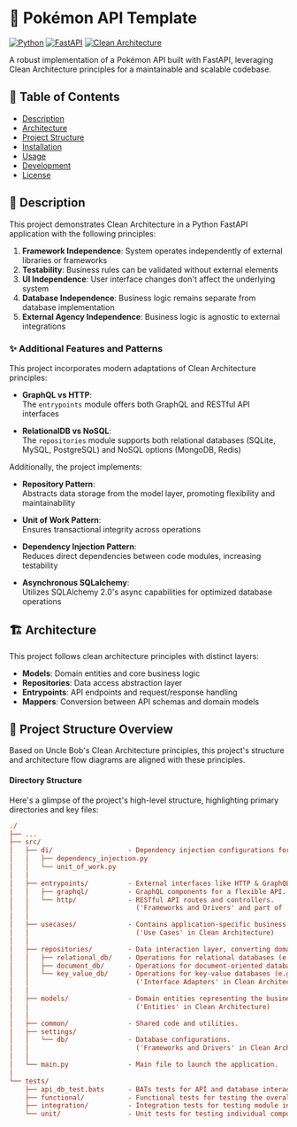 # 🐾 Pokémon API Template

[![Python](https://img.shields.io/badge/Python-3.8+-blue.svg)](https://www.python.org/)
[![FastAPI](https://img.shields.io/badge/FastAPI-0.68.0+-green.svg)](https://fastapi.tiangolo.com/)
[![Clean Architecture](https://img.shields.io/badge/Architecture-Clean-brightgreen.svg)](https://blog.cleancoder.com/uncle-bob/2012/08/13/the-clean-architecture.html)

A robust implementation of a Pokémon API built with FastAPI, leveraging Clean Architecture principles for a maintainable and scalable codebase.

## 📑 Table of Contents

- [Description](#-description)
- [Architecture](#-architecture)
- [Project Structure](#-project-structure)
- [Installation](#-installation)
- [Usage](#-usage)
- [Development](#-development)
- [License](#-license)

## 📝 Description

This project demonstrates Clean Architecture in a Python FastAPI application with the following principles:

1. **Framework Independence**: System operates independently of external libraries or frameworks
2. **Testability**: Business rules can be validated without external elements
3. **UI Independence**: User interface changes don't affect the underlying system
4. **Database Independence**: Business logic remains separate from database implementation
5. **External Agency Independence**: Business logic is agnostic to external integrations

### ✨ Additional Features and Patterns

This project incorporates modern adaptations of Clean Architecture principles:

- **GraphQL vs HTTP**:  
  The `entrypoints` module offers both GraphQL and RESTful API interfaces

- **RelationalDB vs NoSQL**:  
  The `repositories` module supports both relational databases (SQLite, MySQL, PostgreSQL) and NoSQL options (MongoDB, Redis)

Additionally, the project implements:

- **Repository Pattern**:  
  Abstracts data storage from the model layer, promoting flexibility and maintainability

- **Unit of Work Pattern**:  
  Ensures transactional integrity across operations

- **Dependency Injection Pattern**:  
  Reduces direct dependencies between code modules, increasing testability

- **Asynchronous SQLalchemy**:  
  Utilizes SQLAlchemy 2.0's async capabilities for optimized database operations

## 🏗️ Architecture

This project follows clean architecture principles with distinct layers:

- **Models**: Domain entities and core business logic
- **Repositories**: Data access abstraction layer
- **Entrypoints**: API endpoints and request/response handling  
- **Mappers**: Conversion between API schemas and domain models

## 🧱 Project Structure Overview

Based on Uncle Bob's Clean Architecture principles, this project's structure and architecture flow diagrams are aligned with these principles.

#### Directory Structure

Here's a glimpse of the project's high-level structure, highlighting primary directories and key files:

```ini
./
├── ...
├── src/
│   ├── di/                   - Dependency injection configurations for managing dependencies.
│   │   ├── dependency_injection.py
│   │   └── unit_of_work.py
│   │
│   ├── entrypoints/          - External interfaces like HTTP & GraphQL endpoints.
│   │   ├── graphql/          - GraphQL components for a flexible API.
│   │   └── http/             - RESTful API routes and controllers.
│   │                           ('Frameworks and Drivers' and part of 'Interface Adapters' in Clean Architecture)
│   │
│   ├── usecases/             - Contains application-specific business rules and implementations.
│   │                           ('Use Cases' in Clean Architecture)
│   │
│   ├── repositories/         - Data interaction layer, converting domain data to/from database format.
│   │   ├── relational_db/    - Operations for relational databases (e.g., SQLite, MySQL, PostgreSQL).
│   │   ├── document_db/      - Operations for document-oriented databases (e.g., MongoDB, CouchDB).
│   │   └── key_value_db/     - Operations for key-value databases (e.g., Redis, Memcached).
│   │                           ('Interface Adapters' in Clean Architecture)
│   │
│   ├── models/               - Domain entities representing the business data.
│   │                           ('Entities' in Clean Architecture)
│   │
│   ├── common/               - Shared code and utilities.
│   ├── settings/
│   │   └── db/               - Database configurations.
│   │                           ('Frameworks and Drivers' in Clean Architecture)
│   │
│   └── main.py               - Main file to launch the application.
│
└── tests/
    ├── api_db_test.bats      - BATs tests for API and database interactions.
    ├── functional/           - Functional tests for testing the overall functionality and behavior of the application.
    ├── integration/          - Integration tests for testing module interactions.
    └── unit/                 - Unit tests for testing individual components in isolation.
```

